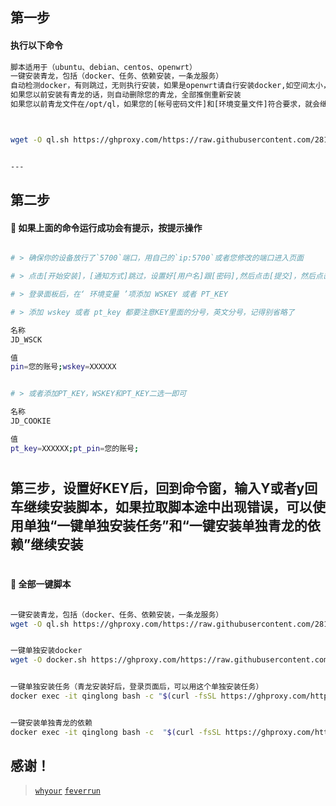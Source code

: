 
## 第一步

#### 执行以下命令

```sh
脚本适用于（ubuntu、debian、centos、openwrt）
一键安装青龙，包括（docker、任务、依赖安装，一条龙服务）
自动检测docker，有则跳过，无则执行安装，如果是openwrt请自行安装docker,如空间太小，请挂载好盘
如果您以前安装有青龙的话，则自动删除您的青龙，全部推倒重新安装
如果您以前青龙文件在/opt/ql，如果您的[帐号密码文件]和[环境变量文件]符合要求，就会继续使用，免除第二步和第三步骤，直接安装至完成



wget -O ql.sh https://ghproxy.com/https://raw.githubusercontent.com/281677160/ql/main/ql.sh && bash ql.sh


---
```

## 第二步

#### 🚩 如果上面的命令运行成功会有提示，按提示操作
```sh

# > 确保你的设备放行了`5700`端口，用自己的`ip:5700`或者您修改的端口进入页面

# > 点击[开始安装]，[通知方式]跳过，设置好[用户名]跟[密码],然后点击[提交]，然后点击[去登录]，输入帐号密码完成登录!

# > 登录面板后，在‘ 环境变量 ’项添加 WSKEY 或者 PT_KEY

# > 添加 wskey 或者 pt_key 都要注意KEY里面的分号，英文分号，记得别省略了

名称
JD_WSCK

值
pin=您的账号;wskey=XXXXXX
```

```sh

# > 或者添加PT_KEY，WSKEY和PT_KEY二选一即可

名称
JD_COOKIE

值
pt_key=XXXXXX;pt_pin=您的账号;
```

#
## 第三步，设置好KEY后，回到命令窗，输入Y或者y回车继续安装脚本，如果拉取脚本途中出现错误，可以使用单独“一键单独安装任务”和“一键安装单独青龙的依赖”继续安装
#



#### 🚩 全部一键脚本

```sh

一键安装青龙，包括（docker、任务、依赖安装，一条龙服务）
wget -O ql.sh https://ghproxy.com/https://raw.githubusercontent.com/281677160/ql/main/ql.sh && bash ql.sh


一键单独安装docker
wget -O docker.sh https://ghproxy.com/https://raw.githubusercontent.com/281677160/ql/main/docker.sh && bash docker.sh


一键单独安装任务（青龙安装好后，登录页面后，可以用这个单独安装任务）
docker exec -it qinglong bash -c "$(curl -fsSL https://ghproxy.com/https://raw.githubusercontent.com/281677160/ql/main/feverrun.sh)"


一键安装单独青龙的依赖
docker exec -it qinglong bash -c  "$(curl -fsSL https://ghproxy.com/https://raw.githubusercontent.com/281677160/ql/main/npm.sh)"


```

## 感谢！

> [`whyour`](https://github.com/whyour/qinglong)
> [`feverrun`](https://github.com/feverrun/my_scripts)
